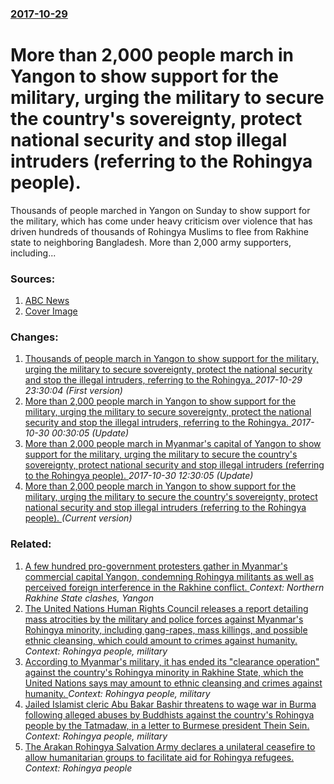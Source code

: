 ### [2017-10-29](/news/2017/10/29/index.md)

# More than 2,000 people march in Yangon to show support for the military, urging the military to secure the country's sovereignty, protect national security and stop illegal intruders (referring to the Rohingya people). 

Thousands of people marched in Yangon on Sunday to show support for the military, which has come under heavy criticism over violence that has driven hundreds of thousands of Rohingya Muslims to flee from Rakhine state to neighboring Bangladesh. More than 2,000 army supporters, including...


### Sources:

1. [ABC News](http://abcnews.go.com/International/wireStory/thousands-march-support-myanmar-military-50792867)
1. [Cover Image](http://a.abcnews.com/images/International/WireAP_d060161e2e034e468ee8cd8f0ed3c2a4_16x9_992.jpg)

### Changes:

1. [Thousands of people march in Yangon to show support for the military, urging the military to secure sovereignty, protect the national security and stop the illegal intruders, referring to the Rohingya. ](/news/2017/10/29/thousands-of-people-march-in-yangon-to-show-support-for-the-military-urging-the-military-to-secure-sovereignty-protect-the-national-securi.md) _2017-10-29 23:30:04 (First version)_
2. [More than 2,000 people march in Yangon to show support for the military, urging the military to secure sovereignty, protect the national security and stop the illegal intruders, referring to the Rohingya. ](/news/2017/10/29/more-than-2-000-people-march-in-yangon-to-show-support-for-the-military-urging-the-military-to-secure-sovereignty-protect-the-national-sec.md) _2017-10-30 00:30:05 (Update)_
3. [More than 2,000 people march in Myanmar's capital of Yangon to show support for the military, urging the military to secure the country's sovereignty, protect national security and stop illegal intruders (referring to the Rohingya people). ](/news/2017/10/29/more-than-2-000-people-march-in-myanmar-s-capital-of-yangon-to-show-support-for-the-military-urging-the-military-to-secure-the-country-s-so.md) _2017-10-30 12:30:05 (Update)_
3. [More than 2,000 people march in Yangon to show support for the military, urging the military to secure the country's sovereignty, protect national security and stop illegal intruders (referring to the Rohingya people). ](/news/2017/10/29/more-than-2-000-people-march-in-yangon-to-show-support-for-the-military-urging-the-military-to-secure-the-country-s-sovereignty-protect-na.md) _(Current version)_

### Related:

1. [A few hundred pro-government protesters gather in Myanmar's commercial capital Yangon, condemning Rohingya militants as well as perceived foreign interference in the Rakhine conflict. ](/news/2017/09/18/a-few-hundred-pro-government-protesters-gather-in-myanmar-s-commercial-capital-yangon-condemning-rohingya-militants-as-well-as-perceived-fo.md) _Context: Northern Rakhine State clashes, Yangon_
2. [The United Nations Human Rights Council releases a report detailing mass atrocities by the military and police forces against Myanmar's Rohingya minority, including gang-rapes, mass killings, and possible ethnic cleansing, which could amount to crimes against humanity. ](/news/2017/02/3/the-united-nations-human-rights-council-releases-a-report-detailing-mass-atrocities-by-the-military-and-police-forces-against-myanmar-s-rohi.md) _Context: Rohingya people, military_
3. [According to Myanmar's military, it has ended its "clearance operation" against the country's Rohingya minority in Rakhine State, which the United Nations says may amount to ethnic cleansing and crimes against humanity. ](/news/2017/02/16/according-to-myanmar-s-military-it-has-ended-its-clearance-operation-against-the-country-s-rohingya-minority-in-rakhine-state-which-the.md) _Context: Rohingya people, military_
4. [Jailed Islamist cleric Abu Bakar Bashir threatens to wage war in Burma following alleged abuses by Buddhists against the country's Rohingya people by the Tatmadaw, in a letter to Burmese president Thein Sein. ](/news/2012/08/4/jailed-islamist-cleric-abu-bakar-bashir-threatens-to-wage-war-in-burma-following-alleged-abuses-by-buddhists-against-the-country-s-rohingya.md) _Context: Rohingya people, military_
5. [The Arakan Rohingya Salvation Army declares a unilateral ceasefire to allow humanitarian groups to facilitate aid for Rohingya refugees. ](/news/2017/09/9/the-arakan-rohingya-salvation-army-declares-a-unilateral-ceasefire-to-allow-humanitarian-groups-to-facilitate-aid-for-rohingya-refugees.md) _Context: Rohingya people_
